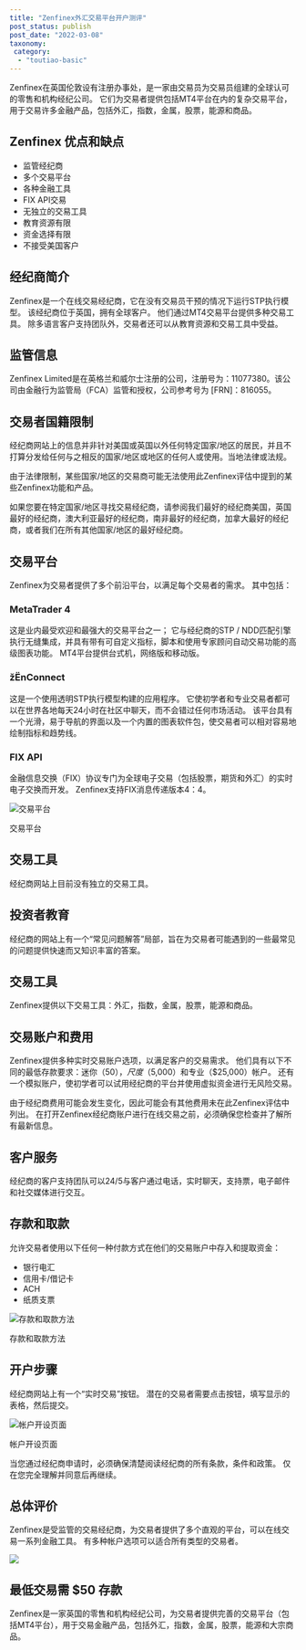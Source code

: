 ```yaml
---
title: "Zenfinex外汇交易平台开户测评"
post_status: publish
post_date: "2022-03-08"
taxonomy:
 category: 
  - "toutiao-basic"
---
```


Zenfinex在英国伦敦设有注册办事处，是一家由交易员为交易员组建的全球认可的零售和机构经纪公司。 它们为交易者提供包括MT4平台在内的复杂交易平台，用于交易许多金融产品，包括外汇，指数，金属，股票，能源和商品。

## Zenfinex 优点和缺点
- 监管经纪商
- 多个交易平台
- 各种金融工具
- FIX API交易
- 无独立的交易工具
- 教育资源有限
- 资金选择有限
- 不接受美国客户


## 经纪商简介

Zenfinex是一个在线交易经纪商，它在没有交易员干预的情况下运行STP执行模型。 该经纪商位于英国，拥有全球客户。 他们通过MT4交易平台提供多种交易工具。 除多语言客户支持团队外，交易者还可以从教育资源和交易工具中受益。

## 监管信息

Zenfinex Limited是在英格兰和威尔士注册的公司，注册号为：11077380。该公司由金融行为监管局（FCA）监管和授权，公司参考号为 [FRN]：816055。

## 交易者国籍限制

经纪商网站上的信息并非针对美国或英国以外任何特定国家/地区的居民，并且不打算分发给任何与之相反的国家/地区或地区的任何人或使用。当地法律或法规。

由于法律限制，某些国家/地区的交易商可能无法使用此Zenfinex评估中提到的某些Zenfinex功能和产品。

如果您要在特定国家/地区寻找交易经纪商，请参阅我们最好的经纪商美国，英国最好的经纪商，澳大利亚最好的经纪商，南非最好的经纪商，加拿大最好的经纪商，或者我们在所有其他国家/地区的最好经纪商。

## 交易平台

Zenfinex为交易者提供了多个前沿平台，以满足每个交易者的需求。 其中包括：

### MetaTrader 4

这是业内最受欢迎和最强大的交易平台之一； 它与经纪商的STP / NDD匹配引擎执行无缝集成，并具有带有可自定义指标，脚本和使用专家顾问自动交易功能的高级图表功能。 MT4平台提供台式机，网络版和移动版。

### žËnConnect

这是一个使用透明STP执行模型构建的应用程序。 它使初学者和专业交易者都可以在世界各地每天24小时在社区中聊天，而不会错过任何市场活动。 该平台具有一个光滑，易于导航的界面以及一个内置的图表软件包，使交易者可以相对容易地绘制指标和趋势线。

### FIX API

金融信息交换（FIX）协议专门为全球电子交易（包括股票，期货和外汇）的实时电子交换而开发。 Zenfinex支持FIX消息传递版本4：4。

![交易平台](https://cdn.fendou.la/funstoutiao/2020/11/Zenfinex-Review-Trading-Platform-.jpg "交易平台")

交易平台

## 交易工具

经纪商网站上目前没有独立的交易工具。

## 投资者教育

经纪商的网站上有一个“常见问题解答”局部，旨在为交易者可能遇到的一些最常见的问题提供快速而又知识丰富的答案。

## 交易工具

Zenfinex提供以下交易工具：外汇，指数，金属，股票，能源和商品。

## 交易账户和费用

Zenfinex提供多种实时交易账户选项，以满足客户的交易需求。 他们具有以下不同的最低存款要求：迷你（$50），尺度（$5,000）和专业（$25,000）帐户。 还有一个模拟账户，使初学者可以试用经纪商的平台并使用虚拟资金进行无风险交易。

由于经纪商费用可能会发生变化，因此可能会有其他费用未在此Zenfinex评估中列出。 在打开Zenfinex经纪商账户进行在线交易之前，必须确保您检查并了解所有最新信息。

## 客户服务

经纪商的客户支持团队可以24/5与客户通过电话，实时聊天，支持票，电子邮件和社交媒体进行交互。

## 存款和取款

允许交易者使用以下任何一种付款方式在他们的交易账户中存入和提取资金：
- 银行电汇
- 信用卡/借记卡
- ACH
- 纸质支票

![存款和取款方法](https://cdn.fendou.la/funstoutiao/2020/11/Zenfinex-Review-Deposit-and-Withdrawal-Methods.jpg "存款和取款方法")

存款和取款方法

## 开户步骤

经纪商网站上有一个“实时交易”按钮。 潜在的交易者需要点击按钮，填写显示的表格，然后提交。

![帐户开设页面](https://cdn.fendou.la/funstoutiao/2020/11/Zenfinex-Review-Account-Opening-Page-417x1024.jpg "帐户开设页面")

帐户开设页面

当您通过经纪商申请时，必须确保清楚阅读经纪商的所有条款，条件和政策。 仅在您完全理解并同意后再继续。

## 总体评价

Zenfinex是受监管的交易经纪商，为交易者提供了多个直观的平台，可以在线交易一系列金融工具。 有多种帐户选项可以适合所有类型的交易者。

![](https://cdn.fendou.la/funstoutiao/2020/11/Zenfinex-Logo.png)

## 最低交易需 $50 存款

Zenfinex是一家英国的零售和机构经纪公司，为交易者提供完善的交易平台（包括MT4平台），用于交易金融产品，包括外汇，指数，金属，股票，能源和大宗商品。
